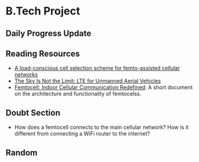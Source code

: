 # B.Tech Project 

## Daily Progress Update 

## Reading Resources 
* [A load-conscious cell selection scheme for femto-assisted cellular networks](https://ieeexplore.ieee.org/document/6666543)
* [The Sky Is Not the Limit: LTE for Unmanned Aerial Vehicles](https://ieeexplore.ieee.org/document/8337920)
* [Femtocell: Indoor Cellular Communication Redefined](https://www.cse.wustl.edu/~jain/cse574-10/ftp/femto/index.html): A short document on the architecture and functionality of femtocelss. 

## Doubt Section 
* How does a femtocell connects to the main cellular network? How is it different from connecting a WiFi router to the internet?
## Random 

